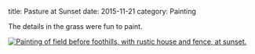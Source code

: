 title: Pasture at Sunset
date: 2015-11-21
category: Painting

The details in the grass were fun to paint.

<a href="/images/paintings/November_21_2015-Pasture_at_Sunset.jpg"><img src="/images/paintings/small-November_21_2015-Pasture_at_Sunset.jpg" alt="Painting of field before foothills, with rustic house and fence, at sunset." class="center" /></a>

